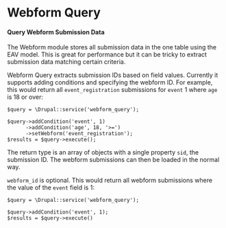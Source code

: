 Webform Query
=============

#### Query Webform Submission Data

The Webform module stores all submission data in the one table using the EAV model. This is great for performance but it can be tricky to extract submission data matching certain criteria.

Webform Query extracts submission IDs based on field values. Currently it supports adding conditions and specifying the webform ID. For example, this would return all `event_registration` submissions for `event` 1 where `age` is 18 or over:

    $query = \Drupal::service('webform_query');

    $query->addCondition('event', 1)
          ->addCondition('age', 18, '>=')
          ->setWebform('event_registration');
    $results = $query->execute();

The return type is an array of objects with a single property `sid`, the submission ID. The webform submissions can then be loaded in the normal way.

`webform_id` is optional. This would return all webform submissions where the value of the `event` field is 1:

    $query = \Drupal::service('webform_query');

    $query->addCondition('event', 1);
    $results = $query->execute()
